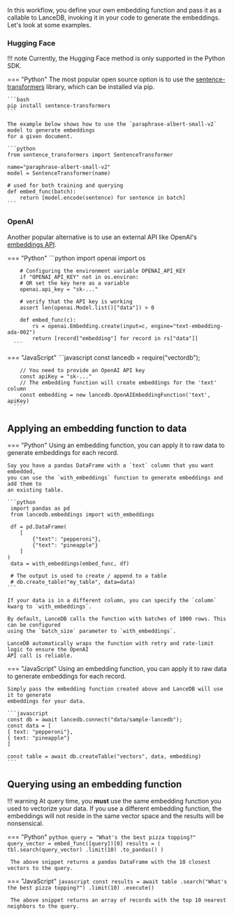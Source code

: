 In this workflow, you define your own embedding function and pass it as a callable to LanceDB, invoking it in your code to generate the embeddings. Let's look at some examples.

### Hugging Face

!!! note
    Currently, the Hugging Face method is only supported in the Python SDK.

=== "Python"
    The most popular open source option is to use the [sentence-transformers](https://www.sbert.net/) 
    library, which can be installed via pip.

    ```bash
    pip install sentence-transformers
    ```

    The example below shows how to use the `paraphrase-albert-small-v2` model to generate embeddings 
    for a given document.

    ```python
    from sentence_transformers import SentenceTransformer

    name="paraphrase-albert-small-v2"
    model = SentenceTransformer(name)

    # used for both training and querying
    def embed_func(batch):
        return [model.encode(sentence) for sentence in batch]
    ```

### OpenAI

Another popular alternative is to use an external API like OpenAI's [embeddings API](https://platform.openai.com/docs/guides/embeddings/what-are-embeddings).

=== "Python"
      ```python
        import openai
        import os

        # Configuring the environment variable OPENAI_API_KEY
        if "OPENAI_API_KEY" not in os.environ:
        # OR set the key here as a variable
        openai.api_key = "sk-..."

        # verify that the API key is working
        assert len(openai.Model.list()["data"]) > 0

        def embed_func(c):
            rs = openai.Embedding.create(input=c, engine="text-embedding-ada-002")
            return [record["embedding"] for record in rs["data"]]
      ```

=== "JavaScript"
      ```javascript
        const lancedb = require("vectordb");

        // You need to provide an OpenAI API key
        const apiKey = "sk-..."
        // The embedding function will create embeddings for the 'text' column
        const embedding = new lancedb.OpenAIEmbeddingFunction('text', apiKey)
      ```

## Applying an embedding function to data

=== "Python"
    Using an embedding function, you can apply it to raw data
    to generate embeddings for each record.

    Say you have a pandas DataFrame with a `text` column that you want embedded,
    you can use the `with_embeddings` function to generate embeddings and add them to 
    an existing table.

    ```python
     import pandas as pd
     from lancedb.embeddings import with_embeddings

     df = pd.DataFrame(
        [
            {"text": "pepperoni"},
            {"text": "pineapple"}
        ]
    )
     data = with_embeddings(embed_func, df)

     # The output is used to create / append to a table
     # db.create_table("my_table", data=data)
    ```

    If your data is in a different column, you can specify the `column` kwarg to `with_embeddings`.

    By default, LanceDB calls the function with batches of 1000 rows. This can be configured
    using the `batch_size` parameter to `with_embeddings`.

    LanceDB automatically wraps the function with retry and rate-limit logic to ensure the OpenAI
    API call is reliable.

=== "JavaScript"
    Using an embedding function, you can apply it to raw data
    to generate embeddings for each record.

    Simply pass the embedding function created above and LanceDB will use it to generate
    embeddings for your data.

    ```javascript
    const db = await lancedb.connect("data/sample-lancedb");
    const data = [
    { text: "pepperoni"},
    { text: "pineapple"}
    ]

    const table = await db.createTable("vectors", data, embedding)
    ```

## Querying using an embedding function

!!! warning
    At query time, you **must** use the same embedding function you used to vectorize your data.
    If you use a different embedding function, the embeddings will not reside in the same vector
    space and the results will be nonsensical.

=== "Python"
     ```python
     query = "What's the best pizza topping?"
     query_vector = embed_func([query])[0]
     results = (
        tbl.search(query_vector)
        .limit(10)
        .to_pandas()
     )
     ```

     The above snippet returns a pandas DataFrame with the 10 closest vectors to the query.

=== "JavaScript"
     ```javascript
      const results = await table
        .search("What's the best pizza topping?")
        .limit(10)
        .execute()
     ```

     The above snippet returns an array of records with the top 10 nearest neighbors to the query.